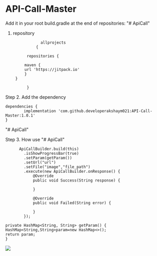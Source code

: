 # API-Call-Master

Add it in your root build.gradle at the end of repositories: "# ApiCall"
1. repository

  
  
                   allprojects 
                 {
       
		     repositories {
    
			maven { 
			url 'https://jitpack.io'
			}
		}
	
             } 
  
  Step 2. Add the dependency
  
  
  	dependencies {
	        implementation 'com.github.developerakshaym021:API-Call-Master:1.0.1'
	}
  
  
  
"# ApiCall"

Step 3. How use "# ApiCall"


          ApiCallBuilder.build(this)
            .isShowProgressBar(true)
            .setParam(getParam())
            .setUrl("url")
            .setFile("image","file_path")
            .execute(new ApiCallBuilder.onResponse() {
                @Override
                public void Success(String response) {

                }

                @Override
                public void Failed(String error) {

                }
            });
		
	private HashMap<String, String> getParam() {
    HashMap<String,String>param=new HashMap<>();
    return param;
    }
    
    
    



[![](https://jitpack.io/v/developerakshaym021/API-Call-Master.svg)](https://jitpack.io/#developerakshaym021/API-Call-Master)
